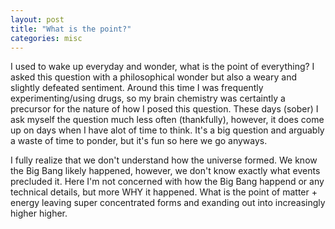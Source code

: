 ```yaml
---
layout: post
title: "What is the point?"
categories: misc
---
```


I used to wake up everyday and wonder, what is the point of everything?  I asked this question with a philosophical wonder but also a weary and slightly defeated sentiment.  Around this time
I was frequently experimenting/using drugs, so my brain chemistry was certaintly a precursor for the nature of how I posed this question.  These days (sober) I ask myself the question much less often (thankfully), however, it does come up on days when I have alot of time to think.  It's a big question and arguably a waste of time to ponder, but it's fun so here we go anyways.

I fully realize that we don't understand how the universe formed.  We know the Big Bang likely happened, however, we don't know exactly what events precluded it.  Here I'm not concerned with how the Big Bang happend or any technical details, but more WHY it happened.  What is the point of matter + energy leaving super concentrated forms and exanding out into increasingly higher higher.  

